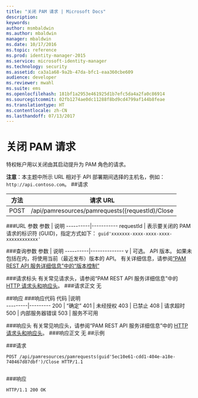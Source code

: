 ```yaml
---
title: "关闭 PAM 请求 | Microsoft Docs"
description: 
keywords: 
author: msmbaldwin
ms.author: mbaldwin
manager: mbaldwin
ms.date: 10/17/2016
ms.topic: reference
ms.prod: identity-manager-2015
ms.service: microsoft-identity-manager
ms.technology: security
ms.assetid: ca3a1a68-9a2b-47da-bfc1-eaa360cbe609
audience: developer
ms.reviewer: mwahl
ms.suite: ems
ms.openlocfilehash: 181bf1a2953e461925d1b7efc5da4a2fa0c86914
ms.sourcegitcommit: 02fb1274ae0dc11288f8bd9cd4799af144b8feae
ms.translationtype: HT
ms.contentlocale: zh-CN
ms.lasthandoff: 07/13/2017
---
```

# <a name="close-pam-request"></a>关闭 PAM 请求
特权帐户用以关闭由其启动提升为 PAM 角色的请求。

**注意**：本主题中所示 URL 相对于 API 部署期间选择的主机名，例如： `http://api.contoso.com`。
##<a name="request"></a>请求


方法  |请求 URL  
---------|---------
POST     |/api/pamresources/pamrequests({requestId)/Close

###<a name="url-parameters"></a>URL 参数
参数 | 说明
----------|-----------
requestId | 表示要关闭的 PAM 请求的标识符 (GUID)，指定方式如下： `guid'xxxxxxx-xxxx-xxxx-xxxx-xxxxxxxxxxxx'`

###<a name="query-parameters"></a>查询参数
参数 | 说明
----------|--------------
v | 可选。 API 版本。 如果未包括在内，将使用当前（最近发布）版本的 API。 有关详细信息，请参阅[“PAM REST API 服务详细信息”中的“版本控制”](privileged-access-management-rest-api-service-details.md#versioning)

###<a name="request-headers"></a>请求标头
有关常见请求头，请参阅“PAM REST API 服务详细信息”中的 [HTTP 请求头和响应头](privileged-access-management-rest-api-service-details.md#http-request-and-response-headers)。
###<a name="request-body"></a>请求正文
无

##<a name="response"></a>响应
###<a name="response-codes"></a>响应代码
代码  |说明  
---------|---------
200 | “确定”
401 | 未经授权
403 | 已禁止
408 | 请求超时   
500 | 内部服务器错误
503 | 服务不可用

###<a name="response-headers"></a>响应头
有关常见响应头，请参阅“PAM REST API 服务详细信息”中的 [HTTP 请求头和响应头](privileged-access-management-rest-api-service-details.md#http-request-and-response-headers)。
###<a name="response-body"></a>响应正文
无
##<a name="example"></a>示例

###<a name="request"></a>请求
```
POST /api/pamresources/pamrequests(guid'5ec10e61-cdd1-404e-a18e-740467d87dbf')/Close HTTP/1.1


```
###<a name="response"></a>响应
```
HTTP/1.1 200 OK

```       
